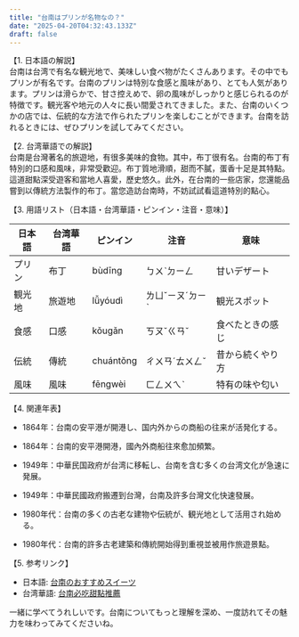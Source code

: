 ```yaml
---
title: "台南はプリンが名物なの？"
date: "2025-04-20T04:32:43.133Z"
draft: false
---
```


【1. 日本語の解説】  
台南は台湾で有名な観光地で、美味しい食べ物がたくさんあります。その中でもプリンが有名です。台南のプリンは特別な食感と風味があり、とても人気があります。プリンは滑らかで、甘さ控えめで、卵の風味がしっかりと感じられるのが特徴です。観光客や地元の人々に長い間愛されてきました。また、台南のいくつかの店では、伝統的な方法で作られたプリンを楽しむことができます。台南を訪れるときには、ぜひプリンを試してみてください。

【2. 台湾華語での解説】  
台南是台灣著名的旅遊地，有很多美味的食物。其中，布丁很有名。台南的布丁有特別的口感和風味，非常受歡迎。布丁質地滑順，甜而不膩，蛋香十足是其特點。這道甜點深受遊客和當地人喜愛，歷史悠久。此外，在台南的一些店家，您還能品嘗到以傳統方法製作的布丁。當您造訪台南時，不妨試試看這道特別的點心。

【3. 用語リスト（日本語・台湾華語・ピンイン・注音・意味）】  

| 日本語   | 台湾華語  | ピンイン   | 注音    | 意味              |
|----------|-----------|------------|---------|-------------------|
| プリン   | 布丁       | bùdīng     | ㄅㄨˋㄉㄧㄥ     | 甘いデザート       |
| 観光地   | 旅遊地    | lǚyóudì   | ㄌㄩˇㄧㄡˊㄉㄧˋ| 観光スポット       |
| 食感     | 口感      | kǒugǎn    | ㄎㄡˇㄍㄢˇ    | 食べたときの感じ   |
| 伝統     | 傳統      | chuántǒng | ㄔㄨㄢˊㄊㄨㄥˇ  | 昔から続くやり方   |
| 風味     | 風味      | fēngwèi   | ㄈㄥㄨㄟˋ     | 特有の味や匂い     |

【4. 関連年表】  

- 1864年：台南の安平港が開港し、国内外からの商船の往来が活発化する。  
- 1864年：台南的安平港開港，國內外商船往來愈加頻繁。

- 1949年：中華民国政府が台湾に移転し、台南を含む多くの台湾文化が急速に発展。  
- 1949年：中華民國政府搬遷到台灣，台南及許多台灣文化快速發展。

- 1980年代：台南の多くの古老な建物や伝統が、観光地として活用され始める。  
- 1980年代：台南的許多古老建築和傳統開始得到重視並被用作旅遊景點。

【5. 参考リンク】  

- 日本語: [台南のおすすめスイーツ](https://example.com)
- 台湾華語: [台南必吃甜點推薦](https://example.com)

一緒に学べてうれしいです。台南についてもっと理解を深め、一度訪れてその魅力を味わってみてくださいね。